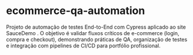 # ecommerce-qa-automation
Projeto de automação de testes End-to-End com Cypress aplicado ao site SauceDemo . O objetivo é validar fluxos críticos de e-commerce (login, compra e checkout), demonstrando práticas de QA, organização de testes e integração com pipelines de CI/CD para portfólio profissional.
